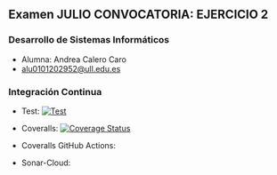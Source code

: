 ## Examen JULIO CONVOCATORIA: EJERCICIO 2
### Desarrollo de Sistemas Informáticos

- Alumna: Andrea Calero Caro
- alu0101202952@ull.edu.es


### Integración Continua
- Test:
[![Test](https://github.com/ULL-ESIT-INF-DSI-2021/examen-julio-alu0101202952AndreaCaleroCaro-ejercicio2/actions/workflows/tests.yml/badge.svg)](https://github.com/ULL-ESIT-INF-DSI-2021/examen-julio-alu0101202952AndreaCaleroCaro-ejercicio2/actions/workflows/tests.yml)

- Coveralls:
[![Coverage Status](https://coveralls.io/repos/github/ULL-ESIT-INF-DSI-2021/examen-julio-alu0101202952AndreaCaleroCaro-ejercicio2/badge.svg?branch=master)](https://coveralls.io/github/ULL-ESIT-INF-DSI-2021/examen-julio-alu0101202952AndreaCaleroCaro-ejercicio2?branch=master)

- Coveralls GitHub Actions:


- Sonar-Cloud:

